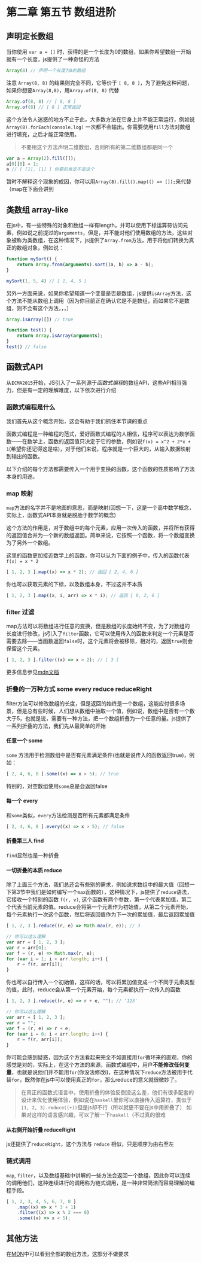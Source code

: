 # 第二章 第五节 数组进阶

## 声明定长数组

当你使用 `var a = []` 时，获得的是一个长度为0的数组，如果你希望数组一开始就有一个长度，js提供了一种奇怪的方法

```js
Array(8) // 声明一个长度为8的数组
```

注意 `Array(8, 8)` 的结果则完全不同，它等价于 `[ 8, 8 ]`，为了避免这种问题，如果你想要`Array(8,8)`，用`Array.of(8, 8)` 代替

```js
Array.of(8, 8) // [ 8, 8 ]
Array.of(8) // [ 8 ] 正常返回
```

这个方法令人迷惑的地方不止于此，大多数方法在它身上并不能正常运行，例如说 `Array(8).forEach(console.log)` 一次都不会输出。你需要使用`fill`方法对数组进行填充，之后才能正常使用。

> 不要用这个方法声明二维数组，否则所有的第二维数组都是同一个

```js
var a = Array(2).fill([]);
a[0][0] = 1;
a // [ [1], [1] ] 你要的肯定不是这个
```

暂时不解释这个现象的成因，你可以用`Array(8).fill().map(() => []);`来代替（map在下面会讲到

## 类数组 array-like

在js中，有一些特殊的对象和数组一样有length，并可以使用下标运算符访问元素，例如说之前提过的`arguments`，但是，并不能对他们使用数组的方法，这些对象被称为类数组，在这种情况下，js提供了`Array.from`方法，用于将他们转换为真正的数组对象，例如说：

```js
function mySort() {
    return Array.from(arguments).sort((a, b) => a - b);
}

mySort(1, 5, 4) // [ 1, 4, 5 ]
```

另外一方面来说，如果你希望知道一个变量是否是数组，js提供`isArray`方法，这个方法不能从数组上调用（因为你目前正在确认它是不是数组，而如果它不是数组，则不会有这个方法，，，）

```js
Array.isArray([]) // true

function test() {
    return Array.isArray(arguments);
}
test() // false
```

## 函数式API

从`ECMA2015`开始，JS引入了一系列源于*函数式编程*的数组API，这些API相当强力，但是有一定的理解难度，以下依次进行介绍

### 函数式编程是什么

我们首先从这个概念开始，这会有助于我们抓住本节课的重点

函数式编程是一种编程的范式，爱好函数式编程的人相信，程序可以表达为数学函数——在数学上，函数的返回值只决定于它的参数，例如说`f(x) = x^2 + 2*x + 1`(希望你还记得这是啥)，对于他们来说，程序就是一个巨大的，从输入数据映射到输出的函数。

以下介绍的每个方法都需要传入一个用于变换的函数，这个函数的性质影响了方法本身的用途。

### map 映射

`map`方法的名字并不是地图的意思，而是映射(回想一下，这是一个高中数学概念，实际上，函数式API本身就是脱胎于数学的概念)

这个方法的作用是，对于数组中的每个元素，应用一次传入的函数，并将所有获得的返回值合并为一个新的数组返回。简单来说，它按照一个函数，将一个数组变换为了另外一个数组。

这里的函数更加接近数学上的函数，你可以认为下面的例子中，传入的函数代表`f(x) = x * 2`

```js
[ 1, 2, 3 ].map((x) => x * 2); // 返回 [ 2, 4, 6 ]
```

你也可以获取元素的下标，以及数组本身，不过这并不本质

```js
[ 1, 2, 3 ].map((x, i, arr) => x * i); // 返回 [ 0, 2, 6 ]
```

### filter 过滤

map方法可以将数组进行任意的变换，但是数组的长度始终不变，为了对数组的长度进行修改，js引入了`filter`函数，它可以使用传入的函数来判定一个元素是否需要去除——当函数返回`false`时，这个元素将会被移除，相对的，返回`true`则会保留这个元素。

```js
[ 1, 2, 3 ].filter((x) => x > 2); // [ 3 ] 
```

更多信息参见[mdn文档](https://developer.mozilla.org/zh-CN/docs/Web/JavaScript/Reference/Global_Objects/Array/filter)

### 折叠的一万种方式 some every reduce reduceRight

filter方法可以修改数组的长度，但是返回的始终是一个数组，这能应付很多场景，但是总有些时候，人们想从数组中抽取一个值，例如说，数组中是否有一个数大于5，也就是说，需要有一种方法，把一个数组折叠为一个任意的量。js提供了一系列折叠的方法，我们先从最简单的开始

#### 任意一个 some

`some` 方法用于检测数组中是否有元素满足条件(也就是说传入的函数返回true)，例如：

```js
[ 2, 4, 6, 8 ].some((x) => x > 5); // true 
```

特别的，对空数组使用`some`总是会返回false

#### 每一个 every

和`some`类似，`every`方法检测是否所有元素都满足条件

```js
[ 2, 4, 6, 8 ].every((x) => x > 5); // false 
```

#### 折叠第三人 find

`find`显然也是一种折叠

#### 一切折叠的本质 reduce

除了上面三个方法，我们总还会有些别的需求，例如说求数组中的最大值（回想一下第3节中我们是如何编写一个`max`函数的），这种情况下，js提供了`reduce`语法，它接收一个特别的函数 `f(r, v)`, 这个函数有两个参数，第一个代表累加值，第二个代表当前元素的值。reduce会将第一个元素作为初始值，从第二个元素开始，每个元素执行一次这个函数，然后将返回值作为下一次的累加值，最后返回累加值

```js
[ 1, 2, 3 ].reduce((r, e) => Math.max(r, e)); // 3

// 你可以这么理解
var arr = [ 1, 2, 3 ];
var r = arr[0];
var f = (r, e) => Math.max(r, e);
for (var i = 1; i < arr.length; i++) {
    r = f(r, arr[i]);
}
```

你也可以自行传入一个初始值，这样的话，可以将累加值变成一个不同于元素类型的值，此时，reduce会从第一个元素开始，每个元素都执行一次传入的函数

```js
[ 1, 2, 3 ].reduce((r, e) => r + e, ""); // '123'

// 你可以这么理解
var arr = [ 1, 2, 3 ];
var r = "";
var f = (r, e) => r + e;
for (var i = 0; i < arr.length; i++) {
    r = f(r, arr[i]);
}
```

你可能会感到疑惑，因为这个方法看起来完全不如直接用`for`循环来的直观，你的感觉是对的，实际上，在这个方法的来源，函数式编程中，用户**不能修改任何变量**，也就是说他们并不能用`for`(你没法修改i)，在这种情况下`reduce`方法被用于代替`for`，既然你在js中可以使用真正的`for`，那么reduce的意义就很微妙了。

> 在真正的函数式语言中，使用折叠的体验反倒没这么差，他们有很多配套的设计来优化使用体验，例如说在`haskell`里你可以直接传入运算符，类似于 `[1, 2, 3].reduce((+))`但是js却不行（所以就更不要在js中用折叠了）
> 如果对这样的语言感兴趣，可以了解一下`haskell`（不过真的很难

#### 从右侧开始折叠 reduceRight

js还提供了`reduceRight`，这个方法与 `reduce` 相似，只是顺序为由右至左

### 链式调用

`map`, `filter`，以及数组基础中讲解的一些方法会返回一个数组，因此你可以连续的调用他们，这种连续进行的调用称为链式调用，是一种非常简洁而容易理解的编程手段。

```js
[ 1, 2, 3, 4, 5, 6, 7, 8 ]
    .map((x) => x * 3 + 1)
    .filter((x) => x % 2 === 0)
    .some((x) => x < 5);
```

## 其他方法

在[MDN](https://developer.mozilla.org/zh-CN/docs/Web/JavaScript/Reference/Global_Objects/Array)中可以看到全部的数组方法，这部分不做要求
